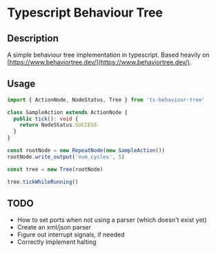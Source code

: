 # Typescript Behaviour Tree

## Description

A simple behaviour tree implementation in typescript. Based heavily on [https://www.behaviortree.dev/](https://www.behaviortree.dev/).


## Usage

```typescript
import { ActionNode, NodeStatus, Tree } from 'ts-behaviour-tree'

class SampleAction extends ActionNode {
  public tick(): void {
    return NodeStatus.SUCCESS
  }
}

const rootNode = new RepeatNode(new SampleAction())
rootNode.write_output('num_cycles', 5)

const tree = new Tree(rootNode)

tree.tickWhileRunning()
```

## TODO
- How to set ports when not using a parser (which doesn't exist yet)
- Create an xml/json parser
- Figure out interrupt signals, if needed
- Correctly implement halting